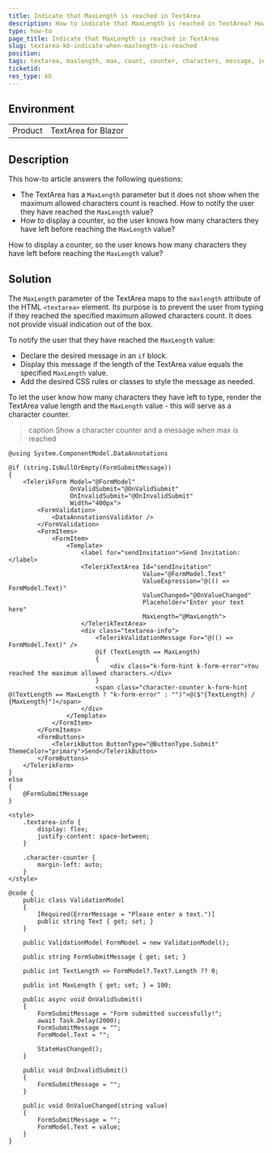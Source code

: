 ```yaml
---
title: Indicate that MaxLength is reached in TextArea
description: How to indicate that MaxLength is reached in TextArea? How to display a message showing that the user has typed the maximum allowed characters? How to show a character counter?
type: how-to
page_title: Indicate that MaxLength is reached in TextArea
slug: textarea-kb-indicate-when-maxlength-is-reached
position: 
tags: textarea, maxlength, max, count, counter, characters, message, indication
ticketid:
res_type: kb
---
```


## Environment
<table>
	<tbody>
		<tr>
			<td>Product</td>
			<td>TextArea for Blazor</td>
		</tr>
	</tbody>
</table>


## Description


This how-to article answers the following questions:

* The TextArea has a `MaxLength` parameter but it does not show when the maximum allowed characters count is reached. How to notify the user they have reached the `MaxLength` value?
* How to display a counter, so the user knows how many characters they have left before reaching the `MaxLength` value?

How to display a counter, so the user knows how many characters they have left before reaching the `MaxLength` value?

## Solution

The `MaxLength` parameter of the TextArea maps to the `maxlength` attribute of the HTML `<textarea>` element. Its purpose is to prevent the user from typing if they reached the specified maximum allowed characters count. It does not provide visual indication out of the box.

To notify the user that they have reached the `MaxLength` value:

* Declare the desired message in an `if` block. 
* Display this message if the length of the TextArea value equals the specified `MaxLength` value. 
* Add the desired CSS rules or classes to style the message as needed.

To let the user know how many characters they have left to type, render the TextArea value length and the `MaxLength` value - this will serve as a character counter.

>caption Show a character counter and a message when max is reached

````CSHTML
@using System.ComponentModel.DataAnnotations

@if (string.IsNullOrEmpty(FormSubmitMessage))
{
    <TelerikForm Model="@FormModel"
                 OnValidSubmit="@OnValidSubmit"
                 OnInvalidSubmit="@OnInvalidSubmit"
                 Width="400px">
        <FormValidation>
            <DataAnnotationsValidator />
        </FormValidation>
        <FormItems>
            <FormItem>
                <Template>
                    <label for="sendInvitation">Send Invitation:</label>
                    <TelerikTextArea Id="sendInvitation"
                                     Value="@FormModel.Text"
                                     ValueExpression="@(() => FormModel.Text)"
                                     ValueChanged="@OnValueChanged"
                                     Placeholder="Enter your text here"
                                     MaxLength="@MaxLength">
                    </TelerikTextArea>
                    <div class="textarea-info">
                        <TelerikValidationMessage For="@(() => FormModel.Text)" />
                        @if (TextLength == MaxLength)
                        {
                            <div class="k-form-hint k-form-error">You reached the maximum allowed characters.</div>
                        }
                        <span class="character-counter k-form-hint @(TextLength == MaxLength ? "k-form-error" : "")">@($"{TextLength} / {MaxLength}")</span>
                    </div>
                </Template>
            </FormItem>
        </FormItems>
        <FormButtons>
            <TelerikButton ButtonType="@ButtonType.Submit" ThemeColor="primary">Send</TelerikButton>
        </FormButtons>
    </TelerikForm>
}
else
{
    @FormSubmitMessage
}

<style>
    .textarea-info {
        display: flex;
        justify-content: space-between;
    }

    .character-counter {
        margin-left: auto;
    }
</style>

@code {
    public class ValidationModel
    {
        [Required(ErrorMessage = "Please enter a text.")]
        public string Text { get; set; }
    }

    public ValidationModel FormModel = new ValidationModel();

    public string FormSubmitMessage { get; set; }

    public int TextLength => FormModel?.Text?.Length ?? 0;

    public int MaxLength { get; set; } = 100;

    public async void OnValidSubmit()
    {
        FormSubmitMessage = "Form submitted successfully!";
        await Task.Delay(2000);
        FormSubmitMessage = "";
        FormModel.Text = "";

        StateHasChanged();
    }

    public void OnInvalidSubmit()
    {
        FormSubmitMessage = "";
    }

    public void OnValueChanged(string value)
    {
        FormSubmitMessage = "";
        FormModel.Text = value;
    }
}
````